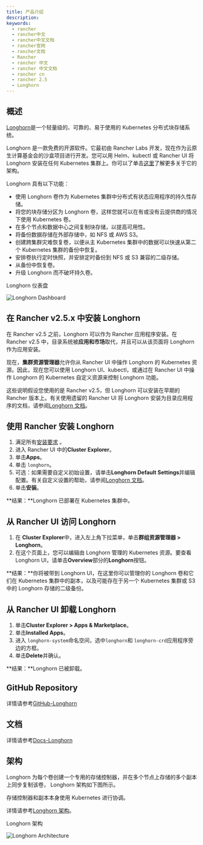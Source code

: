 ```yaml
---
title: 产品介绍
description:
keywords:
  - rancher
  - rancher中文
  - rancher中文文档
  - rancher官网
  - rancher文档
  - Rancher
  - rancher 中文
  - rancher 中文文档
  - rancher cn
  - rancher 2.5
  - Longhorn
---
```


## 概述

[Longhorn](https://longhorn.io/)是一个轻量级的、可靠的、易于使用的 Kubernetes 分布式块存储系统。

Longhorn 是一款免费的开源软件。它最初由 Rancher Labs 开发，现在作为云原生计算基金会的沙盒项目进行开发。您可以用 Helm、kubectl 或 Rancher UI 将 Longhorn 安装在任何 Kubernetes 集群上。你可以了单击[这里](https://longhorn.io/docs/1.0.2/concepts/)了解更多关于它的架构。

Longhorn 具有以下功能：

- 使用 Longhorn 卷作为 Kubernetes 集群中分布式有状态应用程序的持久性存储。
- 将您的块存储分区为 Longhorn 卷，这样您就可以在有或没有云提供商的情况下使用 Kubernetes 卷。
- 在多个节点和数据中心之间复制块存储，以提高可用性。
- 将备份数据存储在外部存储中，如 NFS 或 AWS S3。
- 创建跨集群灾难恢复卷，以便从主 Kubernetes 集群中的数据可以快速从第二个 Kubernetes 集群的备份中恢复。
- 安排卷执行定时快照，并安排定时备份到 NFS 或 S3 兼容的二级存储。
- 从备份中恢复卷。
- 升级 Longhorn 而不破坏持久卷。

<figcaption>Longhorn 仪表盘</figcaption>

![Longhorn Dashboard](/img/rancher/longhorn-screenshot.png)

## 在 Rancher v2.5.x 中安装 Longhorn

在 Rancher v2.5 之前，Longhorn 可以作为 Rancher 应用程序安装。在 Rancher v2.5 中，目录系统被**应用和市场**取代，并且可以从该页面将 Longhorn 作为应用安装。

现在，**集群资源管理器**允许你从 Rancher UI 中操作 Longhorn 的 Kubernetes 资源。因此，现在您可以使用 Longhorn UI、kubectl，或通过在 Rancher UI 中操作 Longhorn 的 Kubernetes 自定义资源来控制 Longhorn 功能。

这些说明假设您使用的是 Rancher v2.5，但 Longhorn 可以安装在早期的 Rancher 版本上。有关使用遗留的 Rancher UI 将 Longhorn 安装为目录应用程序的文档，请参阅[Longhorn 文档](https://longhorn.io/docs/1.0.2/deploy/install/install-with-rancher/)。

## 使用 Rancher 安装 Longhorn

1. 满足所有[安装要求](https://longhorn.io/docs/1.1.0/deploy/install/#installation-requirements) 。
1. 进入 Rancher UI 中的**Cluster Explorer**。
1. 单击**Apps**。
1. 单击 `longhorn`。
1. 可选：如果需要自定义初始设置，请单击**Longhorn Default Settings**并编辑配置。有关自定义设置的帮助，请参阅[Longhorn 文档](https://longhorn.io/docs/1.0.2/references/settings/)。
1. 单击**安装**。

**结果：**Longhorn 已部署在 Kubernetes 集群中。

## 从 Rancher UI 访问 Longhorn

1. 在 **Cluster Explorer**中，进入左上角下拉菜单，单击**群组资源管理器 > Longhorn**。
1. 在这个页面上，您可以编辑由 Longhorn 管理的 Kubernetes 资源。要查看 Longhorn UI，请单击**Overview**部分的**Longhorn**按钮。

**结果：**你将被带到 Longhorn UI，在这里你可以管理你的 Longhorn 卷和它们在 Kubernetes 集群中的副本，以及可能存在于另一个 Kubernetes 集群或 S3 中的 Longhorn 存储的二级备份。

## 从 Rancher UI 卸载 Longhorn

1. 单击**Cluster Explorer > Apps & Marketplace**。
1. 单击**Installed Apps**。
1. 进入 `longhorn-system`命名空间，选中`longhorn`和 `longhorn-crd`应用程序旁边的方框。
1. 单击**Delete**并确认。

**结果：**Longhorn 已被卸载。

## GitHub Repository

详情请参考[GitHub-Longhorn](https://github.com/longhorn/longhorn)

## 文档

详情请参考[Docs-Longhorn](https://longhorn.io/docs/)

## 架构

Longhorn 为每个卷创建一个专用的存储控制器，并在多个节点上存储的多个副本上同步复制该卷， Longhorn 架构如下图所示。

存储控制器和副本本身使用 Kubernetes 进行协调。

详情请参考[Longhorn 架构](https://longhorn.io/docs/1.0.2/concepts/)。

<figcaption>Longhorn 架构</figcaption>

![Longhorn Architecture](/img/rancher/longhorn-architecture.svg)
